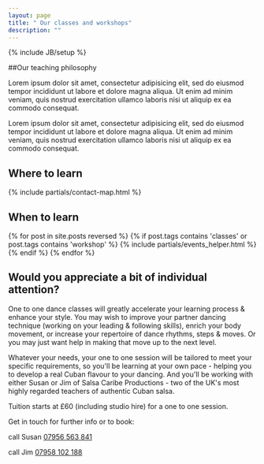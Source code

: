 ```yaml
---
layout: page
title: " Our classes and workshops"
description: ""
---
```

{% include JB/setup %}

##Our teaching philosophy

Lorem ipsum dolor sit amet, consectetur adipisicing elit, sed do eiusmod tempor incididunt ut labore et dolore magna aliqua. Ut enim ad minim veniam, quis nostrud exercitation ullamco laboris nisi ut aliquip ex ea commodo consequat. 


Lorem ipsum dolor sit amet, consectetur adipisicing elit, sed do eiusmod tempor incididunt ut labore et dolore magna aliqua. Ut enim ad minim veniam, quis nostrud exercitation ullamco laboris nisi ut aliquip ex ea commodo consequat. 


<section class="section location" markdown="1">

<h2 class="section-title">
  Where to learn
</h2>

{% include partials/contact-map.html %}

</section>


<section class="section group-classes" markdown="1">

<h2 class="section-title">
  When to learn
</h2>

  <div class="section featured" class="class-list" >
    {% for post in site.posts reversed  %}
      {% if post.tags contains 'classes' or post.tags contains 'workshop' %}
        {% include partials/events_helper.html %}
      {% endif %}
    {% endfor %}
  </div>
</section>


<section class="section private-classes" markdown="1">

<h2 class="section-title">
  Would you appreciate a bit of individual attention?
</h2>

<div class="col" markdown="1">
  One to one dance classes will greatly accelerate your learning process & enhance your style. You may wish to improve your partner dancing technique (working on your leading & following skills), enrich your body movement, or increase your repertoire of dance rhythms, steps & moves. Or you may just want help in making that move up to the next level.
  
  Whatever your needs, your one to one session will be tailored to meet your specific requirements, so you'll be learning at your own pace - helping you to develop a real Cuban flavour to your dancing. And you'll be working with either Susan or Jim of Salsa Caribe Productions - two of the UK's most highly regarded teachers of authentic Cuban salsa.
</div>

<footer class="footer" markdown="1">

Tuition starts at £60 (including studio hire) for a one to one session.

Get in touch for further info or to book:

<span class="ss-icon">call</span> Susan <a href="tel:+447956563841">07956 563 841</a> 

<span class="ss-icon">call</span> Jim  <a href="tel:+447958102188">07958 102 188</a>

</footer>

</section>
